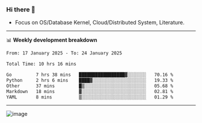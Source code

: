 ### Hi there 👋
<!-- * Daily Meditation via Leetcode/Competitive-Programming. -->
* Focus on OS/Database Kernel, Cloud/Distributed System, Literature.

-------

📊 **Weekly development breakdown**
<!--START_SECTION:waka-->

```txt
From: 17 January 2025 - To: 24 January 2025

Total Time: 10 hrs 16 mins

Go         7 hrs 38 mins   █████████████████▓░░░░░░░   70.16 %
Python     2 hrs 6 mins    ████▓░░░░░░░░░░░░░░░░░░░░   19.33 %
Other      37 mins         █▒░░░░░░░░░░░░░░░░░░░░░░░   05.68 %
Markdown   18 mins         ▓░░░░░░░░░░░░░░░░░░░░░░░░   02.81 %
YAML       8 mins          ▒░░░░░░░░░░░░░░░░░░░░░░░░   01.29 %
```

<!--END_SECTION:waka-->

-------

<!-- [![Leetcode Stats](https://leetcard.jacoblin.cool/hzhang413?font=Fira+Mono)](https://leetcode.com/fxrc) -->
![image](./cyberpunk-ghost-in-the-shell.gif)
<!--![image](./gis-archive.png)-->
